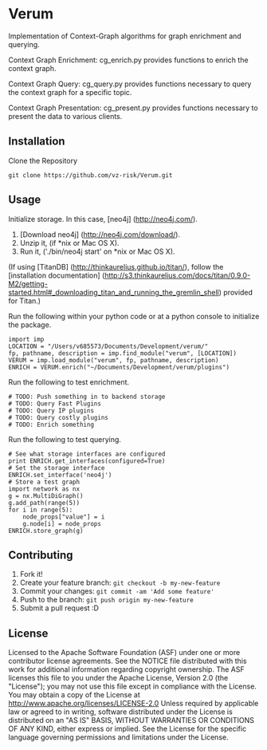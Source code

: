 Verum
=====

Implementation of Context-Graph algorithms for graph enrichment and querying. 

Context Graph Enrichment:
cg_enrich.py provides functions to enrich the context graph.

Context Graph Query:
cg_query.py provides functions necessary to query the context graph for a specific topic.

Context Graph Presentation:
cg_present.py provides functions necessary to present the data to various clients.


## Installation

Clone the Repository
```
git clone https://github.com/vz-risk/Verum.git
```


## Usage
Initialize storage.  In this case, [neo4j] (http://neo4j.com/).
1.  [Download neo4j] (http://neo4j.com/download/).
2.  Unzip it, (if *nix or Mac OS X).
3.  Run it, ('./bin/neo4j start' on *nix or Mac OS X).

(If using [TitanDB] (http://thinkaurelius.github.io/titan/), follow the [installation documentation] (http://s3.thinkaurelius.com/docs/titan/0.9.0-M2/getting-started.html#_downloading_titan_and_running_the_gremlin_shell) provided for Titan.)

Run the following within your python code or at a python console to initialize the package.
```
import imp
LOCATION = "/Users/v685573/Documents/Development/verum/"
fp, pathname, description = imp.find_module("verum", [LOCATION])
VERUM = imp.load_module("verum", fp, pathname, description)
ENRICH = VERUM.enrich("~/Documents/Development/verum/plugins")
```

Run the following to test enrichment.
```
# TODO: Push something in to backend storage
# TODO: Query Fast Plugins
# TODO: Query IP plugins
# TODO: Query costly plugins
# TODO: Enrich something
```

Run the following to test querying.
```
# See what storage interfaces are configured
print ENRICH.get_interfaces(configured=True)
# Set the storage interface
ENRICH.set_interface('neo4j')
# Store a test graph
import network as nx
g = nx.MultiDiGraph()
g.add_path(range(5))
for i in range(5):
    node_props["value"] = i
    g.node[i] = node_props
ENRICH.store_graph(g)
```


## Contributing
1. Fork it!
2. Create your feature branch: `git checkout -b my-new-feature`
3. Commit your changes: `git commit -am 'Add some feature'`
4. Push to the branch: `git push origin my-new-feature`
5. Submit a pull request :D


## License

Licensed to the Apache Software Foundation (ASF) under one
or more contributor license agreements.  See the NOTICE file
distributed with this work for additional information
regarding copyright ownership.  The ASF licenses this file
to you under the Apache License, Version 2.0 (the
"License"); you may not use this file except in compliance
with the License.  You may obtain a copy of the License at
  http://www.apache.org/licenses/LICENSE-2.0
Unless required by applicable law or agreed to in writing,
software distributed under the License is distributed on an
"AS IS" BASIS, WITHOUT WARRANTIES OR CONDITIONS OF ANY
KIND, either express or implied.  See the License for the
specific language governing permissions and limitations
under the License.